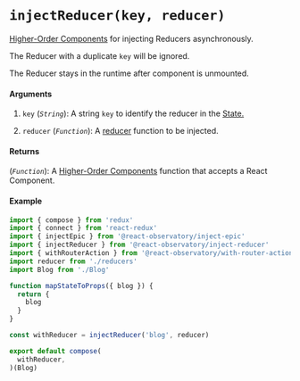 # `injectReducer(key, reducer)`

[Higher-Order Components](https://reactjs.org/docs/higher-order-components.html) for injecting Reducers asynchronously.

The Reducer with a duplicate `key` will be ignored.

The Reducer stays in the runtime after component is unmounted.

#### Arguments

1. `key` (*`String`*): A string `key` to identify the reducer in the [State.](https://redux.js.org/glossary#state)

2. `reducer` (*`Function`*): A [reducer](https://redux.js.org/basics/reducers) function to be injected.

#### Returns

(*`Function`*): A [Higher-Order Components](https://reactjs.org/docs/higher-order-components.html) function that accepts a React Component.

#### Example

```js
import { compose } from 'redux'
import { connect } from 'react-redux'
import { injectEpic } from '@react-observatory/inject-epic'
import { injectReducer } from '@react-observatory/inject-reducer'
import { withRouterAction } from '@react-observatory/with-router-action'
import reducer from './reducers'
import Blog from './Blog'

function mapStateToProps({ blog }) {
  return {
    blog
  }
}

const withReducer = injectReducer('blog', reducer)

export default compose(
  withReducer,
)(Blog)
```
